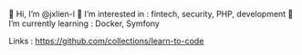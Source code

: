 👋 Hi, I’m @jxlien-l
👀 I’m interested in : fintech, security, PHP, development
🌱 I’m currently learning : Docker, Symfony

Links :
https://github.com/collections/learn-to-code
